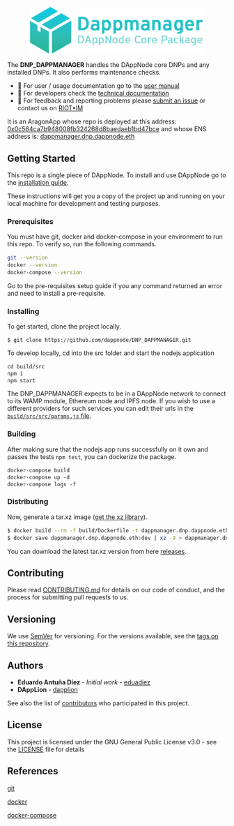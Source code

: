 <p align="center"><a href="https://github.com/dappnode/DAppNode"><img width="400" title="DAPPMANAGER" src='banner-dappmanager.png' /></a></p>

The **DNP_DAPPMANAGER** handles the DAppNode core DNPs and any installed DNPs. It also performs maintenance checks.

- :bust_in_silhouette: For user / usage documentation go to the [user manual](https://dappnode.readthedocs.io/en/latest/user-manual.html#dappmanager)
- :wrench: For developers check the [technical documentation](https://dappnode.readthedocs.io/en/latest/techincal-documentation.html#dappmanager)
- :speech_balloon: For feedback and reporting problems please [submit an issue](https://github.com/dappnode/DNP_ADMIN/issues/new) or contact us on [RIOT•IM](https://riot.im/app/#/room/#DAppNode:matrix.org)

It is an AragonApp whose repo is deployed at this address: [0x0c564ca7b948008fb324268d8baedaeb1bd47bce](https://etherscan.io/address/0x0c564ca7b948008fb324268d8baedaeb1bd47bce) and whose ENS address is: [dappmanager.dnp.dappnode.eth](https://etherscan.io/enslookup?q=dappmanager.dnp.dappnode.eth])

## Getting Started

This repo is a single piece of DAppNode. To install and use DAppNode go to the [installation guide](https://github.com/dappnode/DAppNode/wiki/DAppNode-Installation-Guide).

These instructions will get you a copy of the project up and running on your local machine for development and testing purposes.

### Prerequisites

You must have git, docker and docker-compose in your environment to run this repo. To verify so, run the following commands.

```bash
git --version
docker --version
docker-compose --version
```

Go to the pre-requisites setup guide if you any command returned an error and need to install a pre-requisite.

### Installing

To get started, clone the project locally.

```
$ git clone https://github.com/dappnode/DNP_DAPPMANAGER.git
```

To develop locally, cd into the src folder and start the nodejs application

```
cd build/src
npm i
npm start
```

The DNP_DAPPMANAGER expects to be in a DAppNode network to connect to its WAMP module, Ethereum node and IPFS node. If you wish to use a different providers for such services you can edit their urls in the [`build/src/src/params.js` file](build/src/src/params.js).

### Building

After making sure that the nodejs app runs successfully on it own and passes the tests `npm test`, you can dockerize the package.

```
docker-compose build
docker-compose up -d
docker-compose logs -f
```

### Distributing

Now, generate a tar.xz image ([get the xz library](https://tukaani.org/xz/)).

```bash
$ docker build --rm -f build/Dockerfile -t dappmanager.dnp.dappnode.eth:dev build
$ docker save dappmanager.dnp.dappnode.eth:dev | xz -9 > dappmanager.dnp.dappnode.eth_x.y.z.tar.xz
```

You can download the latest tar.xz version from here [releases](https://github.com/dappnode/DNP_DAPPMANAGER/releases).

## Contributing

Please read [CONTRIBUTING.md](https://github.com/dappnode) for details on our code of conduct, and the process for submitting pull requests to us.

## Versioning

We use [SemVer](http://semver.org/) for versioning. For the versions available, see the [tags on this repository](https://github.com/dappnode/DNP_DAPPMANAGER/tags).

## Authors

- **Eduardo Antuña Díez** - _Initial work_ - [eduadiez](https://github.com/eduadiez)
- **DAppLion** - [dapplion](https://github.com/dapplion)

See also the list of [contributors](https://github.com/dappnode/DNP_DAPPMANAGER/contributors) who participated in this project.

## License

This project is licensed under the GNU General Public License v3.0 - see the [LICENSE](LICENSE) file for details

## References

[git](https://git-scm.com/)

[docker](https://www.docker.com/)

[docker-compose](https://docs.docker.com/compose/)

```

```
